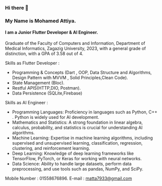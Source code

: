 ### Hi there 👋
### My Name is Mohamed Attiya.
#### I am a Junior Flutter Developer & AI Engineer.

Graduate of the Faculty of Computers and Information, Department of Medical Informatics, Zagazig University, 2023, with a general grade of distinction, with a GPA of 3.58 out of 4.

Skills as Flutter Developer : 
* Programming & Concepts (Dart , OOP, Data Structure and Algorithms, Design Pattern with MVVM , Solid Principles,Clean Code).
* State Management (Bloc).
*  Restful APIS(HTTP,DIO, Postman).
*  Data Persistence (SQLite,Firebase)
  

Skills as AI Engineer : 
* Programming Languages: Proficiency in languages such as Python, C++ . Python is widely used for AI development.
* Mathematics and Statistics: A strong foundation in linear algebra, calculus, probability, and statistics is crucial for understanding AI algorithms.
* Machine Learning: Expertise in machine learning algorithms, including supervised and unsupervised learning, classification, regression, clustering, and reinforcement learning.
* Deep Learning: Knowledge of deep learning frameworks like TensorFlow, PyTorch, or Keras for working with neural networks.
* Data Science: Ability to handle large datasets, perform data preprocessing, and use tools such as pandas, NumPy, and SciPy.


Mobile Number : 01558676896.
E-mail : matta7933@gmail.com
